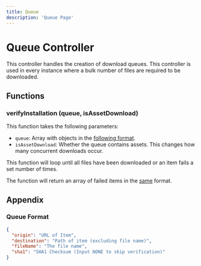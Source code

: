 ```yaml
---
title: Queue
description: 'Queue Page'
---
```

# Queue Controller

This controller handles the creation of download queues.
This controller is used in every instance where a bulk number of files are required to be downloaded.

## Functions

### verifyInstallation (queue, isAssetDownload)

This function takes the following parameters:

+ `queue`: Array with objects in the [following format](#queue-format).
+ `isAssetDownload`: Whether the queue contains assets. This changes how many concurrent downloads occur.

This function will loop until all files have been downloaded or an item fails a set number of times.

The function will return an array of failed items in the [same](#queue-format) format.


## Appendix

### Queue Format

```json
{
  "origin": "URL of Item",
  "destination": "Path of item (excluding file name)",
  "fileName": "The file name",
  "sha1": "SHA1 Checksum (Input NONE to skip verification)"
}
```